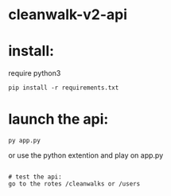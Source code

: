 # cleanwalk-v2-api


# install:
require python3
```
pip install -r requirements.txt
```

# launch the api:

```
py app.py
```

or use the python extention and play on app.py

```

# test the api:
go to the rotes /cleanwalks or /users
